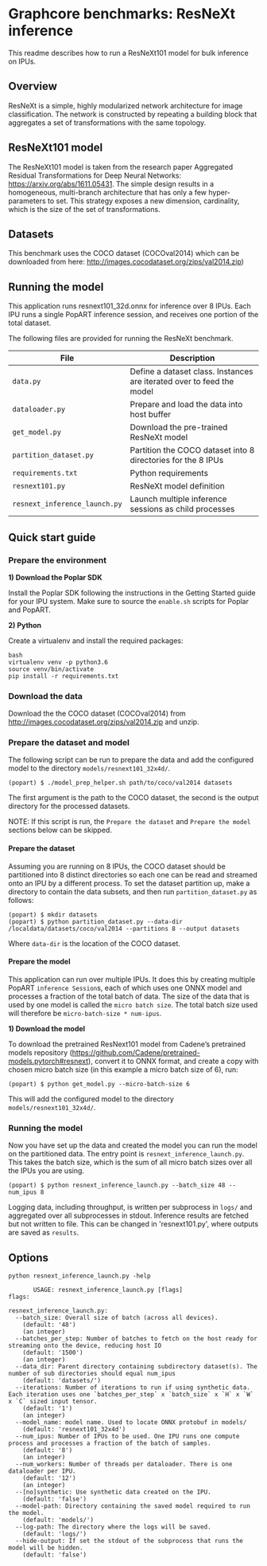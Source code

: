 # Graphcore benchmarks: ResNeXt inference

This readme describes how to run a ResNeXt101 model for bulk inference on IPUs.

## Overview

ResNeXt is a simple, highly modularized network architecture for image classification. The network is constructed by repeating a building block that aggregates a set of transformations with the same topology.

## ResNeXt101 model

The ResNeXt101 model is taken from the research paper Aggregated Residual Transformations for Deep Neural Networks: https://arxiv.org/abs/1611.05431. The simple design results in a homogeneous, multi-branch architecture that has only a few hyper-parameters to set. This strategy exposes a new dimension, cardinality, which is the size of the set of transformations. 

## Datasets

This benchmark uses the COCO dataset (COCOval2014) which can be downloaded from here: http://images.cocodataset.org/zips/val2014.zip)

## Running the model

This application runs resnext101_32d.onnx for inference over 8 IPUs. Each IPU runs a single PopART inference session, and receives one portion of the total dataset.

The following files are provided for running the ResNeXt benchmark. 

| File                          | Description                                                  |
| ----------------------------- | ------------------------------------------------------------ |
| `data.py`                     | Define a dataset class. Instances are iterated over to feed the model                                                             |
| `dataloader.py`               | Prepare and load the data into host buffer                                                             |
| `get_model.py`                | Download the pre-trained ResNeXt model                       |
| `partition_dataset.py`        | Partition the COCO dataset into 8 directories for the 8 IPUs |
| `requirements.txt`            | Python requirements                                          |
| `resnext101.py`               | ResNeXt model definition                                     |
| `resnext_inference_launch.py` | Launch multiple inference sessions as child processes                                              |

## Quick start guide

### Prepare the environment

**1) Download the Poplar SDK**

  Install the Poplar SDK following the instructions in the Getting Started guide for your IPU system. Make sure to source the `enable.sh`
  scripts for Poplar and PopART.

**2) Python**

Create a virtualenv and install the required packages:

```
bash
virtualenv venv -p python3.6
source venv/bin/activate
pip install -r requirements.txt
```

### Download the data
Download the the COCO dataset (COCOval2014) from http://images.cocodataset.org/zips/val2014.zip and unzip.

### Prepare the dataset and model
The following script can be run to prepare the data and add the configured model to the directory `models/resnext101_32x4d/`.

```
(popart) $ ./model_prep_helper.sh path/to/coco/val2014 datasets
```
The first argument is the path to the COCO dataset, the second is the output directory for the processed datasets.

NOTE: If this script is run, the `Prepare the dataset` and `Prepare the model` sections below can be skipped.

#### Prepare the dataset

Assuming you are running on 8 IPUs, the COCO dataset should be partitioned into 8 distinct directories so each one can be read and streamed onto an IPU by a different process. To set the dataset partition up, make a directory to contain the data subsets, and then run `partition_dataset.py` as follows:

```
(popart) $ mkdir datasets
(popart) $ python partition_dataset.py --data-dir /localdata/datasets/coco/val2014 --partitions 8 --output datasets
```

Where `data-dir` is the location of the COCO dataset.

#### Prepare the model

This application can run over multiple IPUs. It does this by creating multiple PopART `inference Session`s, each of which uses one ONNX model and processes a fraction of the total batch of data. The size of the data that is used by one model is called the `micro batch size`. The total batch size used will therefore be `micro-batch-size * num-ipus`.

**1) Download the model**

To download the pretrained ResNext101 model from Cadene’s pretrained models repository (https://github.com/Cadene/pretrained-models.pytorch#resnext), convert it to ONNX format, and create a copy with chosen micro batch size (in this example a micro batch size of 6), run:

```
(popart) $ python get_model.py --micro-batch-size 6
```

This will add the configured model to the directory `models/resnext101_32x4d/`.

### Running the model

Now you have set up the data and created the model you can run the model on the partitioned data. The entry point is `resnext_inference_launch.py`. This takes the batch size, which is the sum of all micro batch sizes over all the IPUs you are using.


```
(popart) $ python resnext_inference_launch.py --batch_size 48 --num_ipus 8
```

Logging data, including throughput, is written per subprocess in `logs/` and aggregated over all subprocesses in stdout. Inference results are fetched but not written to file. This can be changed in 'resnext101.py', where outputs are saved as `results`.


## Options

```
python resnext_inference_launch.py -help

       USAGE: resnext_inference_launch.py [flags]
flags:

resnext_inference_launch.py:
  --batch_size: Overall size of batch (across all devices).
    (default: '48')
    (an integer)
  --batches_per_step: Number of batches to fetch on the host ready for streaming onto the device, reducing host IO
    (default: '1500')
    (an integer)
  --data_dir: Parent directory containing subdirectory dataset(s). The number of sub directories should equal num_ipus
    (default: 'datasets/')
  --iterations: Number of iterations to run if using synthetic data. Each iteration uses one `batches_per_step` x `batch_size` x `H` x `W` x `C` sized input tensor.
    (default: '1')
    (an integer)
  --model_name: model name. Used to locate ONNX protobuf in models/
    (default: 'resnext101_32x4d')
  --num_ipus: Number of IPUs to be used. One IPU runs one compute process and processes a fraction of the batch of samples.
    (default: '8')
    (an integer)
  --num_workers: Number of threads per dataloader. There is one dataloader per IPU.
    (default: '12')
    (an integer)
  --[no]synthetic: Use synthetic data created on the IPU.
    (default: 'false')
  --model-path: Directory containing the saved model required to run the model.
    (default: 'models/')
  --log-path: The directory where the logs will be saved.
    (default: 'logs/')
  --hide-output: If set the stdout of the subprocess that runs the model will be hidden.
    (default: 'false')
```
